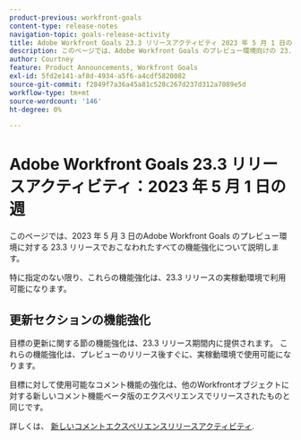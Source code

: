 ```yaml
---
product-previous: workfront-goals
content-type: release-notes
navigation-topic: goals-release-activity
title: Adobe Workfront Goals 23.3 リリースアクティビティ 2023 年 5 月 1 日の週
description: このページでは、Adobe Workfront Goals のプレビュー環境向けの 23.3 リリースでおこなわれたすべての機能強化について説明します。 これらの機能強化は、2023 年 5 月 1 日の週に実稼動環境で利用可能になる予定です。
author: Courtney
feature: Product Announcements, Workfront Goals
exl-id: 5fd2e141-af8d-4934-a5f6-a4cdf5820082
source-git-commit: f2849f7a36a45a81c528c267d237d312a7089e5d
workflow-type: tm+mt
source-wordcount: '146'
ht-degree: 0%

---
```


# Adobe Workfront Goals 23.3 リリースアクティビティ：2023 年 5 月 1 日の週

このページでは、2023 年 5 月 3 日のAdobe Workfront Goals のプレビュー環境に対する 23.3 リリースでおこなわれたすべての機能強化について説明します。

特に指定のない限り、これらの機能強化は、23.3 リリースの実稼動環境で利用可能になります。

## 更新セクションの機能強化

目標の更新に関する節の機能強化は、23.3 リリース期間内に提供されます。 これらの機能強化は、プレビューのリリース後すぐに、実稼動環境で使用可能になります。

目標に対して使用可能なコメント機能の強化は、他のWorkfrontオブジェクトに対する新しいコメント機能ベータ版のエクスペリエンスでリリースされたものと同じです。

詳しくは、 [新しいコメントエクスペリエンスリリースアクティビティ](/help/quicksilver/product-announcements/betas/new-commenting-experience-beta/new-commenting-beta-experience-release-activity.md).
